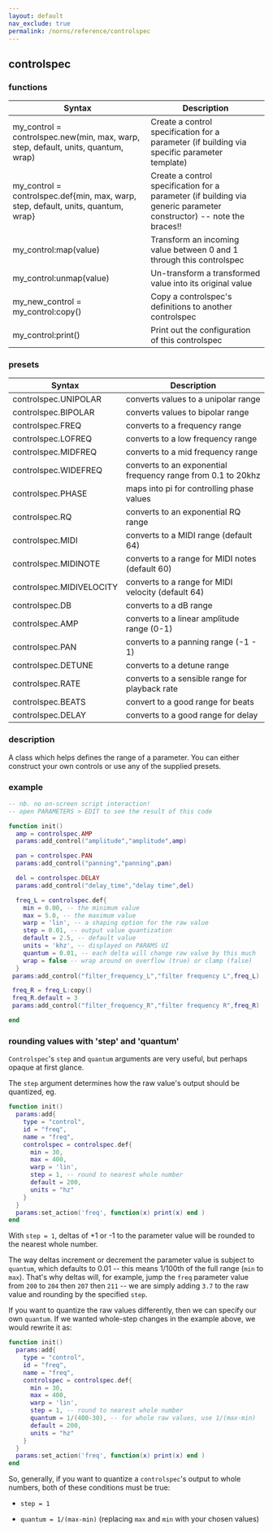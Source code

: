 ```yaml
---
layout: default
nav_exclude: true
permalink: /norns/reference/controlspec
---
```


## controlspec

### functions

| Syntax                                                                            | Description                                                                                                         |
| --------------------------------------------------------------------------------- | ------------------------------------------------------------------------------------------------------------------- |
| my_control = controlspec.new(min, max, warp, step, default, units, quantum, wrap) | Create a control specification for a parameter (if building via specific parameter template)                        |
| my_control = controlspec.def{min, max, warp, step, default, units, quantum, wrap} | Create a control specification for a parameter (if building via generic parameter constructor) -- note the braces!! |
| my_control:map(value)                                                             | Transform an incoming value between 0 and 1 through this controlspec                                                |
| my_control:unmap(value)                                                           | Un-transform a transformed value into its original value                                                            |
| my_new_control = my_control:copy()                                                | Copy a controlspec's definitions to another controlspec                                                             |
| my_control:print()                                                                | Print out the configuration of this controlspec                                                                     |

### presets

| Syntax                   | Description                                                  |
| ------------------------ | ------------------------------------------------------------ |
| controlspec.UNIPOLAR     | converts values to a unipolar range                          |
| controlspec.BIPOLAR      | converts values to bipolar range                             |
| controlspec.FREQ         | converts to a frequency range                                |
| controlspec.LOFREQ       | converts to a low frequency range                            |
| controlspec.MIDFREQ      | converts to a mid frequency range                            |
| controlspec.WIDEFREQ     | converts to an exponential frequency range from 0.1 to 20khz |
| controlspec.PHASE        | maps into pi for controlling phase values                    |
| controlspec.RQ           | converts to an exponential RQ range                          |
| controlspec.MIDI         | converts to a MIDI range (default 64)                        |
| controlspec.MIDINOTE     | converts to a range for MIDI notes (default 60)              |
| controlspec.MIDIVELOCITY | converts to a range for MIDI velocity (default 64)           |
| controlspec.DB           | converts to a dB range                                       |
| controlspec.AMP          | converts to a linear amplitude range (0-1)                   |
| controlspec.PAN          | converts to a panning range (-1 - 1)                         |
| controlspec.DETUNE       | converts to a detune range                                   |
| controlspec.RATE         | converts to a sensible range for playback rate               |
| controlspec.BEATS        | convert to a good range for beats                            |
| controlspec.DELAY        | converts to a good range for delay                           |

### description

A class which helps defines the range of a parameter. You can either construct your own controls or use any of the supplied presets.

### example

```lua
-- nb. no on-screen script interaction!
-- open PARAMETERS > EDIT to see the result of this code

function init()
  amp = controlspec.AMP
  params:add_control("amplitude","amplitude",amp)

  pan = controlspec.PAN
  params:add_control("panning","panning",pan)

  del = controlspec.DELAY
  params:add_control("delay_time","delay time",del)

  freq_L = controlspec.def{
    min = 0.00, -- the minimum value
    max = 5.0, -- the maximum value
    warp = 'lin', -- a shaping option for the raw value
    step = 0.01, -- output value quantization
    default = 2.5, -- default value
    units = 'khz', -- displayed on PARAMS UI
    quantum = 0.01, -- each delta will change raw value by this much
    wrap = false -- wrap around on overflow (true) or clamp (false)
  }
 params:add_control("filter_frequency_L","filter frequency L",freq_L)

 freq_R = freq_L:copy()
 freq_R.default = 3
 params:add_control("filter_frequency_R","filter frequency R",freq_R)

end
```

### rounding values with 'step' and 'quantum'

`Controlspec`'s `step` and `quantum` arguments are very useful, but perhaps opaque at first glance. 

The `step` argument determines how the raw value's output should be quantized, eg.

```lua
function init()
  params:add{
    type = "control",
    id = "freq",
    name = "freq",
    controlspec = controlspec.def{
      min = 30,
      max = 400,
      warp = 'lin',
      step = 1, -- round to nearest whole number
      default = 200,
      units = "hz"
    }
  }
  params:set_action('freq', function(x) print(x) end )
end
```

With `step = 1`, deltas of +1 or -1 to the parameter value will be rounded to the nearest whole number.

The way deltas increment or decrement the parameter value is subject to `quantum`, which defaults to 0.01 -- this means 1/100th of the full range (`min` to `max`). That's why deltas will, for example, jump the `freq` parameter value from `200` to `204` then `207` then `211` -- we are simply adding `3.7` to the raw value and rounding by the specified `step`.

If you want to quantize the raw values differently, then we can specify our own `quantum`. If we wanted whole-step changes in the example above, we would rewrite it as:

```lua
function init()
  params:add{
    type = "control",
    id = "freq",
    name = "freq",
    controlspec = controlspec.def{
      min = 30,
      max = 400,
      warp = 'lin',
      step = 1, -- round to nearest whole number
      quantum = 1/(400-30), -- for whole raw values, use 1/(max-min)
      default = 200,
      units = "hz"
    }
  }
  params:set_action('freq', function(x) print(x) end )
end
```

So, generally, if you want to quantize a `controlspec`'s output to whole numbers, both of these conditions must be true:

- `step = 1`

- `quantum = 1/(max-min)` (replacing `max` and `min` with your chosen values)